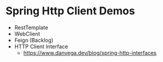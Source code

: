 # Spring Http Client Demos
- RestTemplate
- WebClient
- Feign (Backlog)
- HTTP Client Interface
  - https://www.danvega.dev/blog/spring-http-interfaces